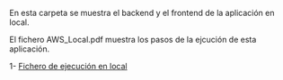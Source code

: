 En esta carpeta se muestra el backend y el frontend de la aplicación en local.

El fichero AWS_Local.pdf muestra los pasos de la ejcución de esta aplicación.

1- [Fichero de ejecución en local](./AWS_Local.pdf)

